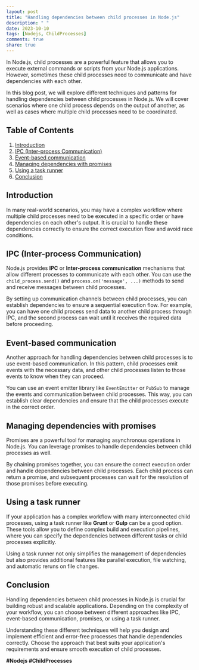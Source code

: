 ```yaml
---
layout: post
title: "Handling dependencies between child processes in Node.js"
description: " "
date: 2023-10-10
tags: [Nodejs, ChildProcesses]
comments: true
share: true
---
```


In Node.js, child processes are a powerful feature that allows you to execute external commands or scripts from your Node.js applications. However, sometimes these child processes need to communicate and have dependencies with each other.

In this blog post, we will explore different techniques and patterns for handling dependencies between child processes in Node.js. We will cover scenarios where one child process depends on the output of another, as well as cases where multiple child processes need to be coordinated.

## Table of Contents
1. [Introduction](#introduction)
2. [IPC (Inter-process Communication)](#ipc)
3. [Event-based communication](#event-based-communication)
4. [Managing dependencies with promises](#managing-dependencies-with-promises)
5. [Using a task runner](#using-a-task-runner)
6. [Conclusion](#conclusion)

## Introduction<a name="introduction"></a>

In many real-world scenarios, you may have a complex workflow where multiple child processes need to be executed in a specific order or have dependencies on each other's output. It is crucial to handle these dependencies correctly to ensure the correct execution flow and avoid race conditions.

## IPC (Inter-process Communication)<a name="ipc"></a>

Node.js provides **IPC** or **Inter-process communication** mechanisms that allow different processes to communicate with each other. You can use the `child_process.send()` and `process.on('message', ...)` methods to send and receive messages between child processes.

By setting up communication channels between child processes, you can establish dependencies to ensure a sequential execution flow. For example, you can have one child process send data to another child process through IPC, and the second process can wait until it receives the required data before proceeding.

## Event-based communication<a name="event-based-communication"></a>

Another approach for handling dependencies between child processes is to use event-based communication. In this pattern, child processes emit events with the necessary data, and other child processes listen to those events to know when they can proceed.

You can use an event emitter library like `EventEmitter` or `PubSub` to manage the events and communication between child processes. This way, you can establish clear dependencies and ensure that the child processes execute in the correct order.

## Managing dependencies with promises<a name="managing-dependencies-with-promises"></a>

Promises are a powerful tool for managing asynchronous operations in Node.js. You can leverage promises to handle dependencies between child processes as well.

By chaining promises together, you can ensure the correct execution order and handle dependencies between child processes. Each child process can return a promise, and subsequent processes can wait for the resolution of those promises before executing.

## Using a task runner<a name="using-a-task-runner"></a>

If your application has a complex workflow with many interconnected child processes, using a task runner like **Grunt** or **Gulp** can be a good option. These tools allow you to define complex build and execution pipelines, where you can specify the dependencies between different tasks or child processes explicitly.

Using a task runner not only simplifies the management of dependencies but also provides additional features like parallel execution, file watching, and automatic reruns on file changes.

## Conclusion<a name="conclusion"></a>

Handling dependencies between child processes in Node.js is crucial for building robust and scalable applications. Depending on the complexity of your workflow, you can choose between different approaches like IPC, event-based communication, promises, or using a task runner.

Understanding these different techniques will help you design and implement efficient and error-free processes that handle dependencies correctly. Choose the approach that best suits your application's requirements and ensure smooth execution of child processes.

**#Nodejs #ChildProcesses**